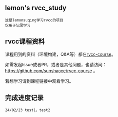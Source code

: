 ## lemon's rvcc_study
    
    这是lemonsuqing学习rvcc的项目
    仅用于记录学习

## rvcc课程资料

课程用到的资料（环境构建，Q&A等）都在[rvcc-course](https://github.com/sunshaoce/rvcc-course)。

如需发起Issue或者PR，或者是其他问题，也请访问：https://github.com/sunshaoce/rvcc-course 。

若想学习请到课程链接中观看学习。

## 完成进度记录

    24/02/23 test1，test2
